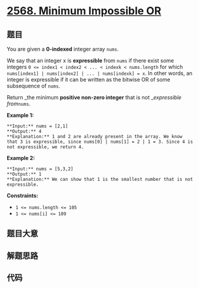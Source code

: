 # [2568. Minimum Impossible OR](https://leetcode.com/problems/minimum-impossible-or)

## 题目

You are given a **0-indexed**  integer array `nums`.

We say that an integer x is **expressible** from `nums` if there exist some
integers `0 <= index1 < index2 < ... < indexk < nums.length` for which
`nums[index1] | nums[index2] | ... | nums[indexk] = x`. In other words, an
integer is expressible if it can be written as the bitwise OR of some
subsequence of `nums`.

Return _the minimum **positive non-zero integer**  that is not __expressible
from_`nums`.



**Example 1:**

    
    
    **Input:** nums = [2,1]
    **Output:** 4
    **Explanation:** 1 and 2 are already present in the array. We know that 3 is expressible, since nums[0] | nums[1] = 2 | 1 = 3. Since 4 is not expressible, we return 4.
    

**Example 2:**

    
    
    **Input:** nums = [5,3,2]
    **Output:** 1
    **Explanation:** We can show that 1 is the smallest number that is not expressible.
    



**Constraints:**

  * `1 <= nums.length <= 105`
  * `1 <= nums[i] <= 109`


## 题目大意

## 解题思路

## 代码

```javascript

```
